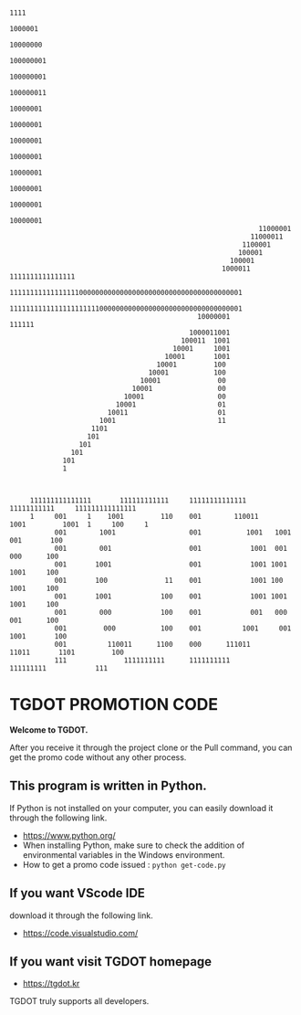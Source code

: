 
                                                                                            1111
                                                                                           1000001
                                                                                         10000000
                                                                                       100000001
                                                                                     100000001
                                                                                   100000011
                                                                                 10000001
                                                                               10000001
                                                                             10000001
                                                                           10000001
                                                                         10000001
                                                                       10000001
                                                                     10000001
                                                                   10000001
                                                                 11000001
                                                               11000011
                                                             1100001
                                                            100001
                                                          100001
                                                        1000011      1111111111111111
                             111111111111111110000000000000000000000000000000000000001
                             111111111111111111111100000000000000000000000000000000001
                                                  10000001                    111111
                                                1000011001
                                              100011  1001
                                            10001     1001
                                          10001       1001
                                        10001         100
                                      10001           100
                                    10001              00
                                  10001                00
                                10001                  00
                              10001                    01
                            10011                      01
                          1001                         11
                        1101
                       101
                     101
                   101
                 101
                 1



         111111111111111       111111111111     11111111111111            11111111111     111111111111111
         1     001     1    1001         110    001        110011      1001         1001  1     100     1
               001        1001                  001           1001   1001             001       100
               001        001                   001            1001  001               000      100
               001       1001                   001            1001 1001               1001     100
               001       100              11    001            1001 100                1001     100
               001       1001            100    001            1001 1001               1001     100
               001        000            100    001            001   000               001      100
               001         000           100    001          1001     001            1001       100
               001          110011      1100    000      111011        11011       1101         100
               111              1111111111      1111111111                 111111111            111




# TGDOT PROMOTION CODE
**Welcome to TGDOT.**

After you receive it through the project clone or the Pull command, you can get the promo code without any other process.

## This program is written in Python.
If Python is not installed on your computer, you can easily download it through the following link.
* https://www.python.org/
* When installing Python, make sure to check the addition of environmental variables in the Windows environment.
* How to get a promo code issued : 
```python get-code.py```


## If you want VScode IDE
download it through the following link.
* https://code.visualstudio.com/

## If you want visit TGDOT homepage
* https://tgdot.kr

TGDOT truly supports all developers.
